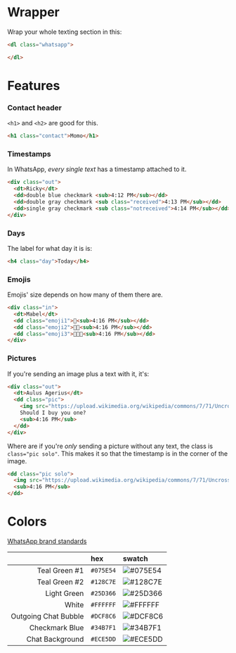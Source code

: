 # Wrapper
Wrap your whole texting section in this:
```html
<dl class="whatsapp">

</dl>
```

# Features
### Contact header
`<h1>` and `<h2>` are good for this.
```html
<h1 class="contact">Momo</h1>
```

### Timestamps
In WhatsApp, _every single text_ has a timestamp attached to it.

```html
<div class="out">
  <dt>Ricky</dt>
  <dd>double blue checkmark <sub>4:12 PM</sub></dd>
  <dd>double gray checkmark <sub class="received">4:13 PM</sub></dd>
  <dd>single gray checkmark <sub class="notreceived">4:14 PM</sub></dd>
</div>
```

### Days
The label for what day it is is:
```html
<h4 class="day">Today</h4>
```

### Emojis
Emojis' size depends on how many of them there are.

```html
<div class="in">
  <dt>Mabel</dt>
  <dd class="emoji1">💖<sub>4:16 PM</sub></dd>
  <dd class="emoji2">💖💖<sub>4:16 PM</sub></dd>
  <dd class="emoji3">💖💖💖<sub>4:16 PM</sub></dd>
</div>
```

### Pictures
If you're sending an image plus a text with it, it's:

```html
<div class="out">
  <dt>Aulus Agerius</dt>
  <dd class="pic">
    <img src="https://upload.wikimedia.org/wikipedia/commons/7/71/Uncrossed_gladius.jpg" />
    Should I buy you one?
    <sub>4:16 PM</sub>
  </dd>
</div>
```

Where are if you're _only_ sending a picture without any text, the class is `class="pic solo"`. This makes it so that the timestamp is in the corner of the image.

```html
<dd class="pic solo">
  <img src="https://upload.wikimedia.org/wikipedia/commons/7/71/Uncrossed_gladius.jpg" />
  <sub>4:16 PM</sub>
</dd>
```

# Colors
[WhatsApp brand standards](https://whatsappbrand.com/)

|                      | hex       | swatch |
| -------------------: | :-------- | :----- |
| Teal Green #1        | `#075E54` | ![#075E54](https://placehold.it/15/075E54?text=+)
| Teal Green #2        | `#128C7E` | ![#128C7E](https://placehold.it/15/128C7E?text=+)
| Light Green          | `#25D366` | ![#25D366](https://placehold.it/15/25D366?text=+)
| White                | `#FFFFFF` | ![#FFFFFF](https://placehold.it/15/FFFFFF?text=+)
| Outgoing Chat Bubble | `#DCF8C6` | ![#DCF8C6](https://placehold.it/15/DCF8C6?text=+)
| Checkmark Blue       | `#34B7F1` | ![#34B7F1](https://placehold.it/15/34B7F1?text=+)
| Chat Background      | `#ECE5DD` | ![#ECE5DD](https://placehold.it/15/ECE5DD?text=+)
